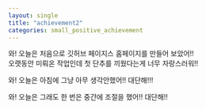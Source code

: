 ```yaml
---
layout: single
title: "achievement2"
categories: small_positive_achievement
---
```


와! 오늘은 처음으로 깃허브 페이지스 홈페이지를 만들어 보았어!!<br/>
오랫동안 미뤄온 작업인데 첫 단추를 끼웠다는게 너무 자랑스러워!!<br/>


와! 오늘은 아침에 그냥 아무 생각안했어!! 대단해!!!<br/>


와! 오늘은 그래도 한 번은 중간에 조절을 했어!! 대단해!!<br/>
